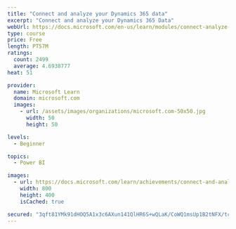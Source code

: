 ```yaml
---
title: "Connect and analyze your Dynamics 365 data​"
excerpt: "Connect and analyze your Dynamics 365 Data​"
webUrl: https://docs.microsoft.com/en-us/learn/modules/connect-analyze-dynamics-365-data/
type: course
price: Free
length: PT57M
ratings:
  count: 2499
  average: 4.6938777
heat: 51

provider:
  name: Microsoft Learn
  domain: microsoft.com
  images:
    - url: /assets/images/organizations/microsoft.com-50x50.jpg
      width: 50
      height: 50

levels:
  - Beginner

topics:
  - Power BI

images:
  - url: https://docs.microsoft.com/learn/achievements/connect-and-analyze-your-microsoft-dynamics-365-data-social.png
    width: 800
    height: 400
    isCached: true

secured: "3qft81YMk91dHOQ5A1x3c6AXun141QlHR6S+wQLaK/CoWQ1msUp1B2tNFX/tcILEmSHjQiwIslz4eXBzmiyZbHlp4I6Q+qwnUxbiOx0uWTmImVQ85CaeGcGL2av4rkDJ82CuUhp83pjaZ/KPyYtbze3o3jwaNOCaD43Pw+ZHi+7ZiFrCzM3tpTjyraspKnFvCcmUBa9gWQ2w0n2T3O/yjWsxTrnEpSCGXOS3sgKyVViXyxi4xAMoZ+XytLIP3T19f9ewNf/X19S7aZWhs2B0DIbpMAlPrEqM2mRmJMR0eKE/4fbh46P2V5K1mFTP+4l0HbIejYg10h+KR7gFoNezHJwtfPdAbh0zh93wl1r+iJ51Byr13g8dexiQfuOBYsqZeAnHnj44JjRyZi26MtajYPEQSE9aPyok9r6MEEyjG+w=;DOP9KbmbAFp3QfYji0xUqw=="
---
```


